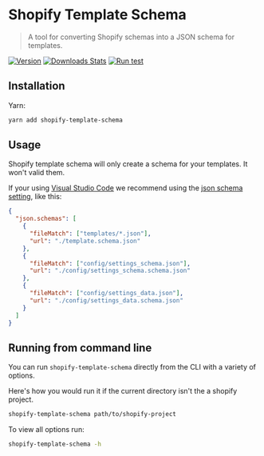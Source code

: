 # Shopify Template Schema

> A tool for converting Shopify schemas into a JSON schema for templates.

[![Version][version-image]][version-link]
[![Downloads Stats][npm-downloads]][npm-link]
[![Run test][test-status]][test-link]

## Installation

Yarn:

```sh
yarn add shopify-template-schema
```

## Usage

Shopify template schema will only create a schema for your templates. It won't valid them.

If your using [Visual Studio Code](https://code.visualstudio.com) we recommend using the [json schema setting](https://code.visualstudio.com/Docs/languages/json#_json-schemas-and-settings), like this:

```json
{
  "json.schemas": [
    {
      "fileMatch": ["templates/*.json"],
      "url": "./template.schema.json"
    },
    {
      "fileMatch": ["config/settings_schema.json"],
      "url": "./config/settings_schema.schema.json"
    },
    {
      "fileMatch": ["config/settings_data.json"],
      "url": "./config/settings_data.schema.json"
    }
  ]
}
```

## Running from command line

You can run `shopify-template-schema` directly from the CLI with a variety of options.

Here's how you would run it if the current directory isn't the a shopify project.

```sh
shopify-template-schema path/to/shopify-project
```

To view all options run:

```sh
shopify-template-schema -h
```

<!-- Markdown link & img dfn's -->

[version-image]: https://img.shields.io/github/package-json/v/bkeys818/shopify-template-schema/v0.1.1?label=version
[version-link]: https://github.com/bkeys818/shopify-template-schema/releases/tag/v0.1.1
[npm-downloads]: https://img.shields.io/npm/dm/shopify-template-schema.svg
[npm-link]: https://www.npmjs.com/package/shopify-template-schema/v/0.1.1
[test-status]: https://github.com/bkeys818/shopify-template-schema/actions/workflows/run-tests.yaml/badge.svg?branch=v0.1.1
[test-link]: https://github.com/bkeys818/shopify-template-schema/actions/workflows/run-tests.yaml
